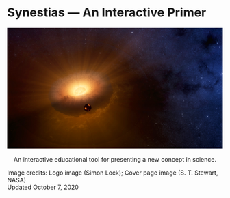 # Synestias — An Interactive Primer

![alt text](./Figures/FigureSynestia3.png "Synestia cartoon")

<center>An interactive educational tool for presenting a new concept in science.</center>



<p>
<p>
<p>
Image credits: Logo image (Simon Lock); Cover page image
(S. T. Stewart, NASA)<br>
Updated October 7, 2020<p>


